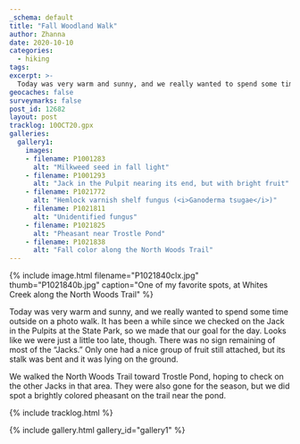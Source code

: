 ```yaml
---
_schema: default
title: "Fall Woodland Walk"
author: Zhanna
date: 2020-10-10
categories:
  - hiking
tags:
excerpt: >-
  Today was very warm and sunny, and we really wanted to spend some time outside on a photo walk.
geocaches: false
surveymarks: false
post_id: 12682
layout: post
tracklog: 10OCT20.gpx
galleries:
  gallery1:
    images:
    - filename: P1001283
      alt: "Milkweed seed in fall light"
    - filename: P1001293
      alt: "Jack in the Pulpit nearing its end, but with bright fruit"     
    - filename: P1021772
      alt: "Hemlock varnish shelf fungus (<i>Ganoderma tsugae</i>)" 
    - filename: P1021811
      alt: "Unidentified fungus"
    - filename: P1021825
      alt: "Pheasant near Trostle Pond"      
    - filename: P1021838
      alt: "Fall color along the North Woods Trail"                 
---
```


{% include image.html filename="P1021840clx.jpg" thumb="P1021840b.jpg" caption="One of my favorite spots, at Whites Creek along the North Woods Trail" %}

Today was very warm and sunny, and we really wanted to spend some time outside on a photo walk. It has been a while since we checked on the Jack in the Pulpits at the State Park, so we made that our goal for the day. Looks like we were just a little too late, though. There was no sign remaining of most of the “Jacks.” Only one had a nice group of fruit still attached, but its stalk was bent and it was lying on the ground.

We walked the North Woods Trail toward Trostle Pond, hoping to check on the other Jacks in that area. They were also gone for the season, but we did spot a brightly colored pheasant on the trail near the pond.

{% include tracklog.html %}

{% include gallery.html gallery_id="gallery1" %}